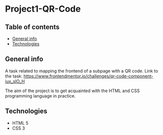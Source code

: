 # Project1-QR-Code

## Table of contents

* [General info](#general-info)
* [Technologies](#technologies)

## General info
A task related to mapping the frontend of a subpage with a QR code. 
Link to the task: https://www.frontendmentor.io/challenges/qr-code-component-iux_sIO_H

The aim of the project is to get acquainted with the HTML and CSS programming language in practice.

## Technologies

- HTML 5
- CSS 3
